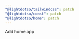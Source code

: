 ```yaml
---
"@lightdotso/tailwindcss": patch
"@lightdotso/const": patch
"@lightdotso/home": patch
---
```


Add home app
